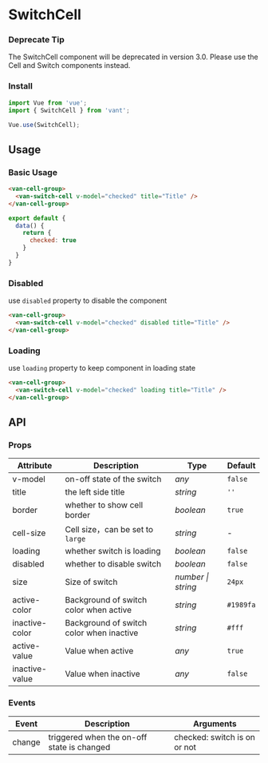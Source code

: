 # SwitchCell

### Deprecate Tip

The SwitchCell component will be deprecated in version 3.0. Please use the Cell and Switch components instead.

### Install

```js
import Vue from 'vue';
import { SwitchCell } from 'vant';

Vue.use(SwitchCell);
```

## Usage

### Basic Usage

```html
<van-cell-group>
  <van-switch-cell v-model="checked" title="Title" />
</van-cell-group>
```

```js
export default {
  data() {
    return {
      checked: true
    }
  }
}
```

### Disabled

use `disabled` property to disable the component

```html
<van-cell-group>
  <van-switch-cell v-model="checked" disabled title="Title" />
</van-cell-group>
```

### Loading

use `loading` property to keep component in loading state

```html
<van-cell-group>
  <van-switch-cell v-model="checked" loading title="Title" />
</van-cell-group>
```

## API

### Props

| Attribute | Description | Type | Default |
|------|------|------|------|
| v-model | on-off state of the switch | *any* | `false` |
| title | the left side title | *string* | `''` |
| border | whether to show cell border | *boolean* | `true` |
| cell-size | Cell size，can be set to `large` | *string* | - |
| loading | whether switch is loading | *boolean* | `false` |
| disabled | whether to disable switch | *boolean* | `false` |
| size | Size of switch | *number \| string* | `24px` |
| active-color | Background of switch color when active | *string* | `#1989fa` |
| inactive-color | Background of switch color when inactive | *string* | `#fff` |
| active-value | Value when active | *any* | `true` |
| inactive-value | Value when inactive | *any* | `false` |

### Events

| Event | Description | Arguments |
|------|------|------|
| change | triggered when the on-off state is changed | checked: switch is on or not |
